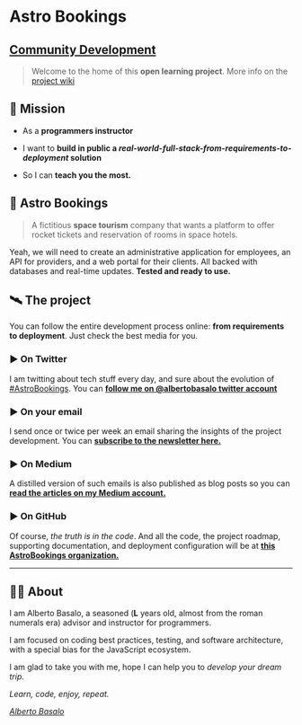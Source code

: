 # Astro Bookings

## [Community Development](https://www.getrevue.co/profile/albertobasalo)

> Welcome to the home of this **open learning project**. More info on the [project wiki](https://github.com/AstroBookings/.github/wiki)


## 🔭 Mission

- As a **programmers instructor**

- I want to **build in public a _real-world-full-stack-from-requirements-to-deployment_ solution**

- So I can **teach you the most.**



## 🚀 Astro Bookings

> A fictitious **space tourism** company that wants a platform to offer rocket tickets and reservation of rooms in space hotels.

Yeah, we will need to create an administrative application for employees, an API for providers, and a web portal for their clients. All backed with databases and real-time updates. **Tested and ready to use.**



## 🛰️ The project

You can follow the entire development process online: **from requirements to deployment**. Just check the best media for you.

### ▶️ On Twitter

I am twitting about tech stuff every day, and sure about the evolution of [#AstroBookings](https://twitter.com/hashtag/AstroBookings?). 
You can [**follow me on @albertobasalo twitter account**](https://twitter.com/albertobasalo)

### ▶️ On your email

I send once or twice per week an email sharing the insights of the project development. You can [**subscribe to the newsletter here.**](https://www.getrevue.co/profile/albertobasalo)

### ▶️ On Medium

A distilled version of such emails is also published as blog posts so you can [**read the articles on my Medium account.**](https://medium.com/@albertobasalo)

### ▶️ On GitHub

Of course, *the truth is in the code*. And all the code, the project roadmap, supporting documentation, and deployment configuration will be at [**this AstroBookings organization.**](https://github.com/AstroBookings)

---

## 👨‍🚀 About

I am Alberto Basalo, a seasoned (**L** years old, almost from the roman numerals era) advisor and instructor for programmers.

I am focused on coding best practices, testing, and software architecture, with a special bias for the JavaScript ecosystem.

I am glad to take you with me, hope I can help you to *develop your dream trip.*

*Learn, code, enjoy, repeat.*

*[Alberto Basalo](https://github.com/albertobasalo)*





